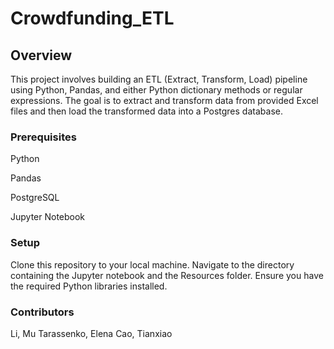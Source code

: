 # Crowdfunding_ETL

## Overview
This project involves building an ETL (Extract, Transform, Load) pipeline using Python, Pandas, and either Python dictionary methods or regular expressions. The goal is to extract and transform data from provided Excel files and then load the transformed data into a Postgres database.

### Prerequisites
Python

Pandas

PostgreSQL

Jupyter Notebook

### Setup
Clone this repository to your local machine.
Navigate to the directory containing the Jupyter notebook and the Resources folder.
Ensure you have the required Python libraries installed.

### Contributors

Li, Mu
Tarassenko, Elena
Cao, Tianxiao
